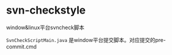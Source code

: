 # svn-checkstyle
window&amp;linux平台svncheck脚本

`SvnCheckScriptMain.java` 是window平台提交脚本。对应提交的pre-commit.cmd